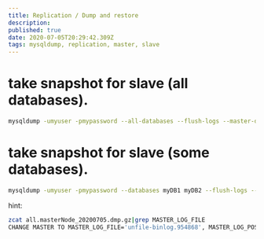 ```yaml
---
title: Replication / Dump and restore
description: 
published: true
date: 2020-07-05T20:29:42.309Z
tags: mysqldump, replication, master, slave
---
```


# take snapshot for slave (all databases).
```bash
mysqldump -umyuser -pmypassword --all-databases --flush-logs --master-data=1 | gzip > all.masterNode_20190212.dmp.gz
```


# take snapshot for slave (some databases).

```bash
mysqldump -umyuser -pmypassword --databases myDB1 myDB2 --flush-logs --master-data=1 | gzip > all.masterNode_20190212.dmp.gz
```


hint:
```bash
zcat all.masterNode_20200705.dmp.gz|grep MASTER_LOG_FILE 
CHANGE MASTER TO MASTER_LOG_FILE='unfile-binlog.954868', MASTER_LOG_POS=106;
```
